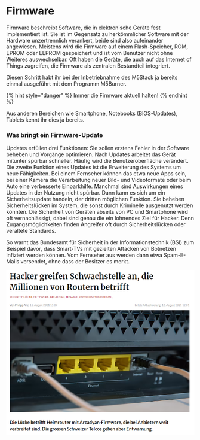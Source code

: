 # Firmware

Firmware beschreibt Software, die in elektronische Geräte fest implementiert ist. Sie ist im Gegensatz zu herkömmlicher Software mit der Hardware unzertrennlich verankert, beide sind also aufeinander angewiesen. Meistens wird die Firmware auf einem Flash-Speicher, ROM, EPROM oder EEPROM gespeichert und ist vom Benutzer nicht ohne Weiteres auswechselbar. Oft haben die Geräte, die auch auf das Internet of Things zugreifen, die Firmware als zentralen Bestandteil integriert.

Diesen Schritt habt ihr bei der Inbetriebnahme des M5Stack ja bereits einmal ausgeführt mit dem Programm M5Burner.

{% hint style="danger" %}
Immer die Firmware aktuell halten!
{% endhint %}

Aus anderen Bereichen wie Smartphone, Notebooks (BIOS-Updates), Tablets kennt ihr dies ja bereits.

### Was bringt ein Firmware-Update

Updates erfüllen drei Funktionen: Sie sollen erstens Fehler in der Software beheben und Vorgänge optimieren. Nach Updates arbeitet das Gerät mitunter spürbar schneller. Häufig wird die Benutzeroberfläche verändert. Die zweite Funktion eines Updates ist die Erweiterung des Systems um neue Fähigkeiten. Bei einem Fernseher können das etwa neue Apps sein, bei einer Kamera die Verarbeitung neuer Bild- und Videoformate oder beim Auto eine verbesserte Einparkhilfe. Manchmal sind Auswirkungen eines Updates in der Nutzung nicht spürbar. Dann kann es sich um ein Sicherheitsupdate handeln, der dritten möglichen Funktion. Sie beheben Sicherheitslücken im System, die sonst durch Kriminelle ausgenutzt werden könnten. Die Sicherheit von Geräten abseits von PC und Smartphone wird oft vernachlässigt, dabei sind genau die ein lohnendes Ziel für Hacker. Denn Zugangsmöglichkeiten finden Angreifer oft durch Sicherheitslücken oder veraltete Standards.

So warnt das Bundesamt für Sicherheit in der Informationstechnik (BSI) zum Beispiel davor, dass Smart-TVs mit gezielten Attacken von Botnetzen infiziert werden können. Vom Fernseher aus werden dann etwa Spam-E-Mails versendet, ohne dass der Besitzer es merkt.

![](<../../.gitbook/assets/Firmware Hackerangriff.png>)
